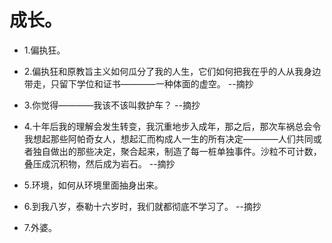 # 成长。

- 1.偏执狂。

- 2.偏执狂和原教旨主义如何瓜分了我的人生，它们如何把我在乎的人从我身边带走，只留下学位和证书————一种体面的虚空。 --摘抄

- 3.你觉得————我该不该叫救护车？ --摘抄

- 4.十年后我的理解会发生转变，我沉重地步入成年，那之后，那次车祸总会令我想起那些阿帕奇女人，想起汇而构成人一生的所有决定————人们共同或者独自做出的那些决定，聚合起来，制造了每一桩单独事件。沙粒不可计数，叠压成沉积物，然后成为岩石。 --摘抄

- 5.环境，如何从环境里面抽身出来。

- 6.到我八岁，泰勒十六岁时，我们就都彻底不学习了。 --摘抄

- 7.外婆。
